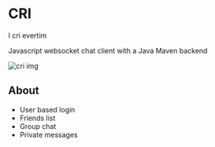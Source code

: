 # CRI
I cri evertim

Javascript websocket chat client with a Java Maven backend 

![cri img](https://31.media.tumblr.com/b17ce9a0b9d3ad00f2369378ef4bda50/tumblr_inline_na5ezqTLbz1rahabv.gif)

About 
------

* User based login
* Friends list
* Group chat
* Private messages